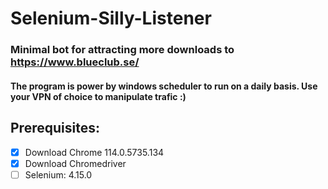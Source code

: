 # Selenium-Silly-Listener

### Minimal bot for attracting more downloads to https://www.blueclub.se/

#### The program is power by windows scheduler to run on a daily basis. Use your VPN of choice to manipulate trafic :)

## Prerequisites:

- [x] Download Chrome 114.0.5735.134
- [x] Download Chromedriver
- [ ] Selenium: 4.15.0
